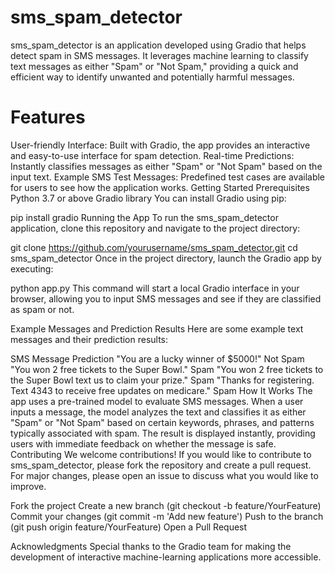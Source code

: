 # sms_spam_detector
sms_spam_detector is an application developed using Gradio that helps detect spam in SMS messages. It leverages machine learning to classify text messages as either "Spam" or "Not Spam," providing a quick and efficient way to identify unwanted and potentially harmful messages.

# Features
User-friendly Interface: Built with Gradio, the app provides an interactive and easy-to-use interface for spam detection.
Real-time Predictions: Instantly classifies messages as either "Spam" or "Not Spam" based on the input text.
Example SMS Test Messages: Predefined test cases are available for users to see how the application works.
Getting Started
Prerequisites
Python 3.7 or above
Gradio library
You can install Gradio using pip:


pip install gradio
Running the App
To run the sms_spam_detector application, clone this repository and navigate to the project directory:


git clone https://github.com/yourusername/sms_spam_detector.git
cd sms_spam_detector
Once in the project directory, launch the Gradio app by executing:


python app.py
This command will start a local Gradio interface in your browser, allowing you to input SMS messages and see if they are classified as spam or not.

Example Messages and Prediction Results
Here are some example text messages and their prediction results:

SMS Message	Prediction
"You are a lucky winner of $5000!"	Not Spam
"You won 2 free tickets to the Super Bowl."	Spam
"You won 2 free tickets to the Super Bowl text us to claim your prize."	Spam
"Thanks for registering. Text 4343 to receive free updates on medicare."	Spam
How It Works
The app uses a pre-trained model to evaluate SMS messages.
When a user inputs a message, the model analyzes the text and classifies it as either "Spam" or "Not Spam" based on certain keywords, phrases, and patterns typically associated with spam.
The result is displayed instantly, providing users with immediate feedback on whether the message is safe.
Contributing
We welcome contributions! If you would like to contribute to sms_spam_detector, please fork the repository and create a pull request. For major changes, please open an issue to discuss what you would like to improve.

Fork the project
Create a new branch (git checkout -b feature/YourFeature)
Commit your changes (git commit -m 'Add new feature')
Push to the branch (git push origin feature/YourFeature)
Open a Pull Request


Acknowledgments
Special thanks to the Gradio team for making the development of interactive machine-learning applications more accessible.
